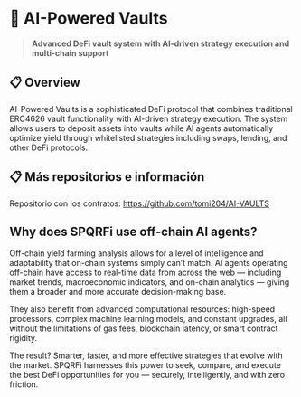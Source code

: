 # 🤖 AI-Powered Vaults

> **Advanced DeFi vault system with AI-driven strategy execution and multi-chain support**

## 📋 Overview

AI-Powered Vaults is a sophisticated DeFi protocol that combines traditional ERC4626 vault functionality with AI-driven strategy execution. The system allows users to deposit assets into vaults while AI agents automatically optimize yield through whitelisted strategies including swaps, lending, and other DeFi protocols.

## 📋 Más repositorios e información

Repositorio con los contratos: https://github.com/tomi204/AI-VAULTS

## Why does SPQRFi use off-chain AI agents?

Off-chain yield farming analysis allows for a level of intelligence and adaptability that on-chain systems simply can’t match. AI agents operating off-chain have access to real-time data from across the web — including market trends, macroeconomic indicators, and on-chain analytics — giving them a broader and more accurate decision-making base.

They also benefit from advanced computational resources: high-speed processors, complex machine learning models, and constant upgrades, all without the limitations of gas fees, blockchain latency, or smart contract rigidity.

The result? Smarter, faster, and more effective strategies that evolve with the market. SPQRFi harnesses this power to seek, compare, and execute the best DeFi opportunities for you — securely, intelligently, and with zero friction.
